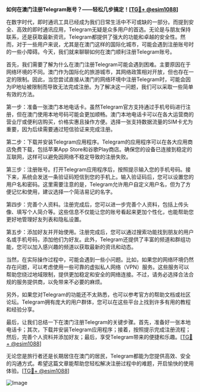 **如何在澳门注册Telegram账号？——轻松几步搞定！[[TG💪+ @esim1088](https://t.me/s/esim1088)]**

在数字时代，即时通讯工具已经成为我们日常生活中不可或缺的一部分。而提到安全、高效的即时通讯应用，Telegram无疑是众多用户的首选。无论是与朋友保持联系，还是获取最新资讯，Telegram都提供了强大的功能和卓越的安全性。然而，对于一些用户来说，尤其是在澳门这样的国际化城市，可能会遇到注册账号时的一些小障碍。今天，我们就来聊聊如何在澳门顺利注册Telegram账号。

首先，我们需要了解为什么在澳门注册Telegram可能会遇到困难。主要原因在于网络环境的不同。澳门作为国际化的旅游城市，其网络政策相对开放，但也存在一定的限制。因此，当您尝试直接从澳门的网络环境中注册Telegram时，可能会因为IP地址被限制而导致无法完成注册。为了解决这一问题，我们可以采取一些简单有效的方法。

第一步：准备一张澳门本地电话卡。虽然Telegram官方支持通过手机号码进行注册，但在澳门使用本地号码可能会更加顺畅。澳门本地电话卡可以在各大运营商的营业厅或便利店购买，价格实惠且操作方便。选择一张支持数据流量的SIM卡尤为重要，因为后续需要通过短信验证来完成注册。

第二步：下载并安装Telegram应用程序。Telegram的应用程序可以在各大应用商店免费下载，包括苹果App Store和谷歌Play商店。确保您的设备已连接到稳定的互联网，这样可以避免因网络不稳定导致的注册失败。

第三步：注册账号。打开Telegram应用程序后，按照提示输入您的手机号码。接下来，系统会发送一条验证码短信到您的手机上。输入验证码后，您可以设置您的用户名和密码。这里需要注意的是，Telegram允许用户自定义用户名，但为了方便记忆和使用，建议选择一个简洁易记的名字。

第四步：完善个人资料。注册完成后，您可以进一步完善个人资料，包括上传头像、填写个人简介等。这些信息不仅能让您的账号看起来更加个性化，也能帮助您更好地管理好友列表和隐私设置。

第五步：添加好友并开始使用。注册完成后，您可以通过搜索功能找到朋友的用户名或手机号码，添加他们为好友。此外，Telegram还提供了丰富的频道和群组功能，您可以加入感兴趣的频道以获取最新的资讯和动态。

当然，在实际操作过程中，可能会遇到一些小问题。比如，如果您的网络环境仍然存在问题，可以考虑使用一些可靠的虚拟私人网络（VPN）服务。这些服务可以帮助您绕过地域限制，提供更加稳定和安全的网络连接。不过，请务必选择合法合规的服务提供商，以免带来不必要的麻烦。

另外，如果您对Telegram的功能还不太熟悉，也可以参考官方的帮助文档或社区论坛。Telegram拥有庞大的用户群体，您可以在这些平台上找到许多有用的教程和经验分享。

最后，让我们总结一下在澳门注册Telegram的关键步骤。首先，准备好一张本地电话卡；其次，下载并安装Telegram应用程序；接着，按照提示完成注册流程；然后，完善个人资料并添加好友；最后，享受Telegram带来的便捷和乐趣。[[TG💪+ @esim1088](https://t.me/s/esim1088)]

无论您是旅行者还是长期居住在澳门的居民，Telegram都能为您提供高效、安全的沟通方式。希望这篇文章能帮助您轻松解决注册过程中的难题，开启愉快的使用体验。[[TG💪+ @esim1088](https://t.me/s/esim1088)] 

![Image](https://i.postimg.cc/4NQfJmqS/Snipaste-2025-05-13-00-14-12.png)